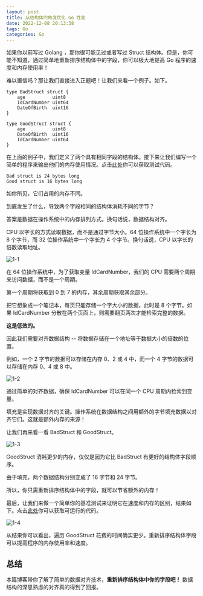 ```yaml
---
layout: post
title: 从结构体的角度优化 Go 性能
date: 2022-12-08 20:13:38
tags: Go
categories: Go
---
```


如果你以前写过 Golang ，那你很可能见过或者写过 Struct 结构体。但是，你可能不知道，通过简单地重新排序结构体中的字段，你可以极大地提高 Go 程序的速度和内存使用率！
<!-- more -->
难以置信吗？那让我们直接进入正题吧！让我们来看一个例子。如下。

```golang
type BadStruct struct {
    age          uint8
    IdCardNumber uint64
    DateOfBirth  uint16
}

type GoodStruct struct {
    age          uint8
    DateOfBirth  uint16
    IdCardNumber uint64
}
```

在上面的例子中，我们定义了两个具有相同字段的结构体。接下来让我们编写一个简单的程序来输出他们的内存使用情况。点击[此处](https://go.dev/play/p/DekLCtTGo6v)你可以获取测试代码。

```
Bad struct is 24 bytes long
Good struct is 16 bytes long
```

如你所见，它们占用的内存不同。

到底发生了什么，导致两个字段相同的结构体消耗不同的字节？

答案是数据在操作系统中的内存排列方式。换句话说，数据结构对齐。

CPU 以字长的方式读取数据，而不是通过字节大小。64 位操作系统中一个字长为 8 个字节，而 32 位操作系统中一个字长为 4 个字节。换句话说，CPU 以字长的倍数读取地址。


![1-1](https://p6-juejin.byteimg.com/tos-cn-i-k3u1fbpfcp/9840bcfcb35a47d3ab23bcbe490029de~tplv-k3u1fbpfcp-watermark.image?)

在 64 位操作系统中，为了获取变量 IdCardNumber，我们的 CPU 需要两个周期来访问数据，而不是一个周期。

第一个周期将获取到 0 到 7 的内存，其余周期获取其余部分。

把它想象成一个笔记本，每页只能存储一个字大小的数据，此时是 8 个字节。如果 IdCardNumber 分散在两个页面上，则需要翻页两次才能检索完整的数据。

**这是低效的。**

因此我们需要对齐数据结构 -- 将数据存储在一个地址等于数据大小的倍数的位置。

例如，一个 2 字节的数据可以存储在内存 0、2 或 4 中，而一个 4 字节的数据可以存储在内存 0、4 或 8 中。

![1-2](https://p3-juejin.byteimg.com/tos-cn-i-k3u1fbpfcp/60278604334e42acaf35c7d0b64f8276~tplv-k3u1fbpfcp-watermark.image?)

通过简单的对齐数据，确保 IdCardNumber 可以在同一个 CPU 周期内检索到变量。

填充是实现数据对齐的关键。操作系统在数据结构之间用额外的字节填充数据以对齐它们。这就是额外内存的来源！

让我们再来看一看 BadStruct 和 GoodStruct。

![1-3](https://p9-juejin.byteimg.com/tos-cn-i-k3u1fbpfcp/a4401122ccd54e6aa504e6b753e8080b~tplv-k3u1fbpfcp-watermark.image?)

GoodStruct 消耗更少的内存，仅仅是因为它比 BadStruct 有更好的结构体字段顺序。

由于填充，两个数据结构分别变成了 16 字节和 24 字节。

所以，你只需重新排序结构体中的字段，就可以节省额外的内存！

最后，让我们来做一个简单你的基准测试来证明它在速度和内存的区别，结果如下。点击[此处](https://go.dev/play/p/i6F3VRFY61n)你可以获取可运行的代码。

![1-4](https://p9-juejin.byteimg.com/tos-cn-i-k3u1fbpfcp/916a18960f7f484696e99ad608b1f9f5~tplv-k3u1fbpfcp-watermark.image?)

从结果你可以看出，遍历 GoodStruct 花费的时间确实更少。重新排序结构体字段可以提高程序的内存使用率和速度。

## 总结

本篇博客带你了解了简单的数据对齐技术，**重新排序结构体中你的字段吧！** 数据结构的深思熟虑的对齐真的得到了回报。